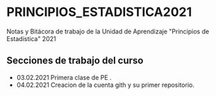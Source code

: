 # PRINCIPIOS_ESTADISTICA2021
Notas y Bitácora de trabajo de la Unidad de Aprendizaje "Principios de Estadística" 2021


## Secciones  de trabajo del curso

+ 03.02.2021  Primera clase de PE .
+ 04.02.2021 Creacion de la cuenta gith y su primer repositorio.

